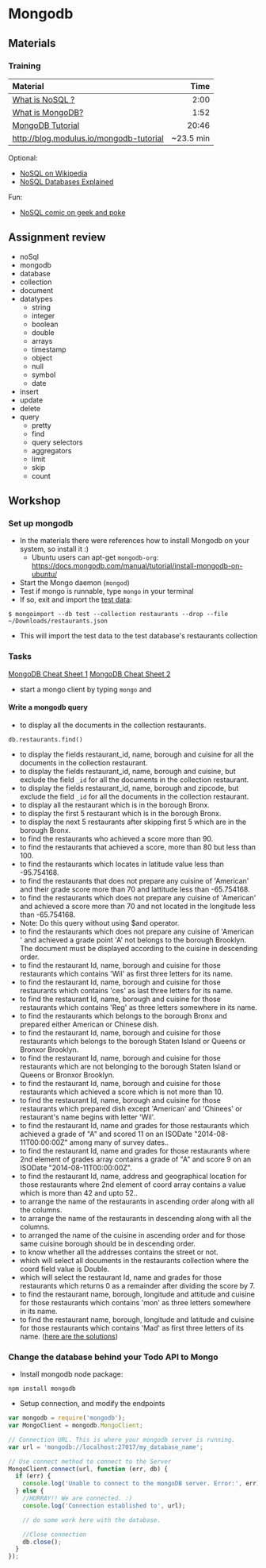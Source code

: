 # Mongodb

## Materials

### Training
| Material | Time |
|:---------|-----:|
| [What is NoSQL ?](https://www.youtube.com/watch?v=qUV2j3XBRHc) | 2:00 |
| [What is MongoDB?](https://www.youtube.com/watch?v=CvIr-2lMLsk) | 1:52 |
| [MongoDB Tutorial](https://www.youtube.com/watch?v=-0X8mr6Q8Ew) | 20:46 |
| http://blog.modulus.io/mongodb-tutorial | ~23.5 min |

Optional:

* [NoSQL on Wikipedia][1]
* [NoSQL Databases Explained][2]

Fun:

* [NoSQL comic on geek and poke][3]

## Assignment review
- noSql
- mongodb
- database
- collection
- document
- datatypes
    - string
    - integer
    - boolean
    - double
    - arrays
    - timestamp
    - object
    - null
    - symbol
    - date
- insert
- update
- delete
- query
    - pretty
    - find
    - query selectors
    - aggregators
    - limit
    - skip
    - count

## Workshop

### Set up mongodb
- In the materials there were references how to install Mongodb on your system, so install it :)
    - Ubuntu users can apt-get `mongodb-org`: https://docs.mongodb.com/manual/tutorial/install-mongodb-on-ubuntu/
- Start the Mongo daemon (`mongod`)
- Test if mongo is runnable, type `mongo` in your terminal
- If so, exit and import the [test data](restaurants.json):
```
$ mongoimport --db test --collection restaurants --drop --file ~/Downloads/restaurants.json
```
- This will import the test data to the test database's restaurants collection

### Tasks

[MongoDB Cheat Sheet 1](https://www.cheatography.com/ovi-mihai/cheat-sheets/mongodb/)
[MongoDB Cheat Sheet 2](https://blog.codecentric.de/files/2012/12/MongoDB-CheatSheet-v1_0.pdf)

- start a mongo client by typing `mongo` and

#### Write a mongodb query

- to display all the documents in the collection restaurants.
```
db.restaurants.find()
```
- to display the fields restaurant_id, name, borough and cuisine for all the documents in the collection restaurant.
- to display the fields restaurant_id, name, borough and cuisine, but exclude the field `_id` for all the documents in the collection restaurant.
- to display the fields restaurant_id, name, borough and zipcode, but exclude the field `_id` for all the documents in the collection restaurant.
- to display all the restaurant which is in the borough Bronx.
- to display the first 5 restaurant which is in the borough Bronx.
- to display the next 5 restaurants after skipping first 5 which are in the borough Bronx.
- to find the restaurants who achieved a score more than 90.
- to find the restaurants that achieved a score, more than 80 but less than 100.
- to find the restaurants which locates in latitude value less than -95.754168.
- to find the restaurants that does not prepare any cuisine of 'American' and their grade score more than 70 and lattitude less than -65.754168.
- to find the restaurants which does not prepare any cuisine of 'American' and achieved a score more than 70 and not located in the longitude less than -65.754168.
- Note: Do this query without using $and operator.
- to find the restaurants which does not prepare any cuisine of 'American ' and achieved a grade point 'A' not belongs to the borough Brooklyn. The document must be displayed according to the cuisine in descending order.
- to find the restaurant Id, name, borough and cuisine for those restaurants which contains 'Wil' as first three letters for its name.
- to find the restaurant Id, name, borough and cuisine for those restaurants which contains 'ces' as last three letters for its name.
- to find the restaurant Id, name, borough and cuisine for those restaurants which contains 'Reg' as three letters somewhere in its name.
- to find the restaurants which belongs to the borough Bronx and prepared either American or Chinese dish.
- to find the restaurant Id, name, borough and cuisine for those restaurants which belongs to the borough Staten Island or Queens or Bronxor Brooklyn.
- to find the restaurant Id, name, borough and cuisine for those restaurants which are not belonging to the borough Staten Island or Queens or Bronxor Brooklyn.
- to find the restaurant Id, name, borough and cuisine for those restaurants which achieved a score which is not more than 10.
- to find the restaurant Id, name, borough and cuisine for those restaurants which prepared dish except 'American' and 'Chinees' or restaurant's name begins with letter 'Wil'.
- to find the restaurant Id, name and grades for those restaurants which achieved a grade of "A" and scored 11 on an ISODate "2014-08-11T00:00:00Z" among many of survey dates..
- to find the restaurant Id, name and grades for those restaurants where 2nd element of grades array contains a grade of "A" and score 9 on an ISODate "2014-08-11T00:00:00Z".
- to find the restaurant Id, name, address and geographical location for those restaurants where 2nd element of coord array contains a value which is more than 42 and upto 52..
- to arrange the name of the restaurants in ascending order along with all the columns.
- to arrange the name of the restaurants in descending along with all the columns.
- to arranged the name of the cuisine in ascending order and for those same cuisine borough should be in descending order.
- to know whether all the addresses contains the street or not.
- which will select all documents in the restaurants collection where the coord field value is Double.
- which will select the restaurant Id, name and grades for those restaurants which returns 0 as a remainder after dividing the score by 7.
- to find the restaurant name, borough, longitude and attitude and cuisine for those restaurants which contains 'mon' as three letters somewhere in its name.
- to find the restaurant name, borough, longitude and latitude and cuisine for those restaurants which contains 'Mad' as first three letters of its name.
([here are the solutions](http://www.w3resource.com/mongodb-exercises/))

### Change the database behind your Todo API to Mongo
- Install mongodb node package:
```
npm install mongodb
```
- Setup connection, and modify the endpoints
```javascript
var mongodb = require('mongodb');
var MongoClient = mongodb.MongoClient;

// Connection URL. This is where your mongodb server is running.
var url = 'mongodb://localhost:27017/my_database_name';

// Use connect method to connect to the Server
MongoClient.connect(url, function (err, db) {
  if (err) {
    console.log('Unable to connect to the mongoDB server. Error:', err);
  } else {
    //HURRAY!! We are connected. :)
    console.log('Connection established to', url);

    // do some work here with the database.

    //Close connection
    db.close();
  }
});
```


[1]: https://en.wikipedia.org/wiki/NoSQL
[2]: https://www.mongodb.com/nosql-explained
[3]: http://geekandpoke.typepad.com/geekandpoke/2011/01/nosql.html
